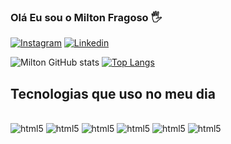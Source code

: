 
### Olá Eu sou o Milton Fragoso 🖐️
[![Instagram](https://img.shields.io/badge/Instagram-E4405F?style=for-the-badge&logo=instagram&logoColor=white)]()
[![Linkedin](https://img.shields.io/badge/LinkedIn-0077B5?style=for-the-badge&logo=linkedin&logoColor=white)]()


![Milton GitHub stats](https://github-readme-stats.vercel.app/api?username=Miltonfragoso&show_icons=true&theme=dracula)
[![Top Langs](https://github-readme-stats.vercel.app/api/top-langs/?username=Miltonfragoso)](https://github.com/anuraghazra/github-readme-stats)

## Tecnologias que uso no meu dia

<div style="display: inline_block"><br/>
  <img alt="html5" src="https://img.shields.io/badge/HTML5-E34F26?style=for-the-badge&logo=html5&logoColor=white" />
  <img alt="html5" src="https://img.shields.io/badge/CSS3-1572B6?style=for-the-badge&logo=css3&logoColor=white" />
  <img alt="html5" src="https://img.shields.io/badge/Bootstrap-563D7C?style=for-the-badge&logo=bootstrap&logoColor=white" />
  <img alt="html5" src="https://img.shields.io/badge/JavaScript-F7DF1E?style=for-the-badge&logo=javascript&logoColor=black" />
  <img alt="html5" src="https://img.shields.io/badge/jQuery-0769AD?style=for-the-badge&logo=jquery&logoColor=white" />
  <img alt="html5" src="https://img.shields.io/badge/C%23-239120?style=for-the-badge&logo=c-sharp&logoColor=white" />
</div>

